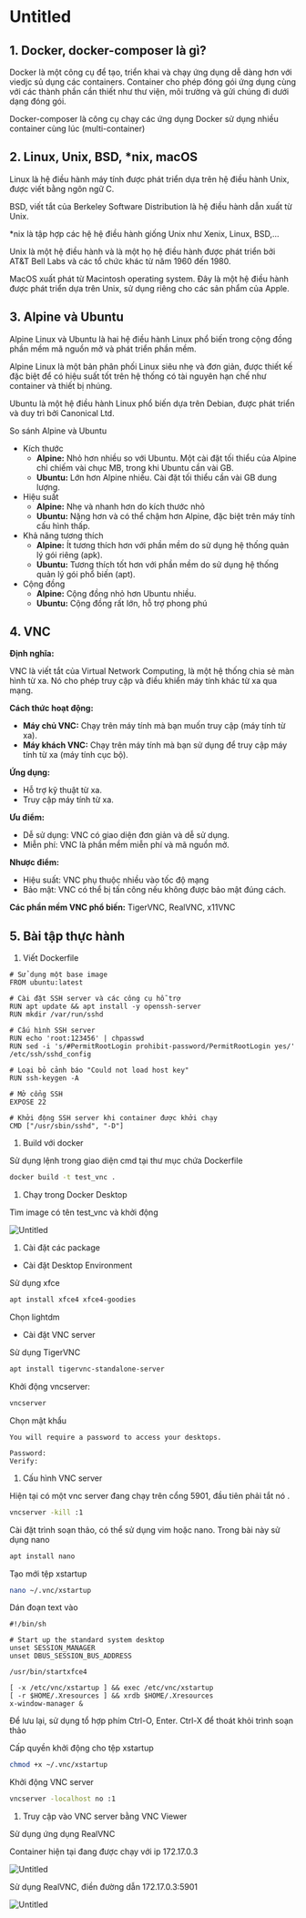 # Untitled

## 1.	Docker, docker-composer là gì?

Docker là một công cụ để tạo, triển khai và chạy ứng dụng dễ dàng hơn với viedjc sủ dụng các containers. Container cho phép đóng gói ứng dụng cùng với các thành phần cần thiết như thư viện, môi trường và gửi chúng đi dưới dạng đóng gói.

Docker-composer là công cụ chạy các ứng dụng Docker sử dụng nhiều container cùng lúc (multi-container)

## 2. Linux, Unix, BSD, *nix, macOS

Linux là hệ điều hành máy tính được phát triển dựa trên hệ điều hành Unix, được viết bằng ngôn ngữ C.

BSD, viết tắt của Berkeley Software Distribution là hệ điều hành dẫn xuất từ Unix.

*nix là tập hợp các hệ hệ điều hành giống Unix như Xenix, Linux, BSD,…

Unix là một hệ điều hành và là một họ hệ điều hành được phát triển bởi AT&T Bell Labs và các tổ chức khác từ năm 1960 đến 1980.

MacOS xuất phát từ Macintosh operating system. Đây là một hệ điều hành được phát triển dựa trên Unix, sử dụng riêng cho các sản phẩm của Apple.

## 3. Alpine và Ubuntu

Alpine Linux và Ubuntu là hai hệ điều hành Linux phổ biến trong cộng đồng phần mềm mã nguồn mở và phát triển phần mềm.

Alpine Linux là một bản phân phối Linux siêu nhẹ và đơn giản, được thiết kế đặc biệt để có hiệu suất tốt trên hệ thống có tài nguyên hạn chế như container và thiết bị nhúng.

Ubuntu là một hệ điều hành Linux phổ biến dựa trên Debian, được phát triển và duy trì bởi Canonical Ltd.

So sánh Alpine và Ubuntu

- Kích thước
    - **Alpine:** Nhỏ hơn nhiều so với Ubuntu. Một cài đặt tối thiểu của Alpine chỉ chiếm vài chục MB, trong khi Ubuntu cần vài GB.
    - **Ubuntu:** Lớn hơn Alpine nhiều. Cài đặt tối thiểu cần vài GB dung lượng.
- Hiệu suất
    - **Alpine:** Nhẹ và nhanh hơn do kích thước nhỏ
    - **Ubuntu:** Nặng hơn và có thể chậm hơn Alpine, đặc biệt trên máy tính cấu hình thấp.
- Khả năng tương thích
    - **Alpine:** Ít tương thích hơn với phần mềm do sử dụng hệ thống quản lý gói riêng (apk).
    - **Ubuntu:** Tương thích tốt hơn với phần mềm do sử dụng hệ thống quản lý gói phổ biến (apt).
- Cộng đồng
    - **Alpine:** Cộng đồng nhỏ hơn Ubuntu nhiều.
    - **Ubuntu:** Cộng đồng rất lớn, hỗ trợ phong phú

## 4. VNC

**Định nghĩa:**

VNC là viết tắt của Virtual Network Computing, là một hệ thống chia sẻ màn hình từ xa. Nó cho phép truy cập và điều khiển máy tính khác từ xa qua mạng.

**Cách thức hoạt động:**

- **Máy chủ VNC:** Chạy trên máy tính mà bạn muốn truy cập (máy tính từ xa).
- **Máy khách VNC:** Chạy trên máy tính mà bạn sử dụng để truy cập máy tính từ xa (máy tính cục bộ).

**Ứng dụng:**

- Hỗ trợ kỹ thuật từ xa.
- Truy cập máy tính từ xa.

**Ưu điểm:**

- Dễ sử dụng: VNC có giao diện đơn giản và dễ sử dụng.
- Miễn phí: VNC là phần mềm miễn phí và mã nguồn mở.

**Nhược điểm:**

- Hiệu suất: VNC phụ thuộc nhiều vào tốc độ mạng
- Bảo mật: VNC có thể bị tấn công nếu không được bảo mật đúng cách.

**Các phần mềm VNC phổ biến:** TigerVNC, RealVNC, x11VNC

## 5. Bài tập thực hành

1. Viết Dockerfile

```docker
# Sử dụng một base image
FROM ubuntu:latest

# Cài đặt SSH server và các công cụ hỗ trợ
RUN apt update && apt install -y openssh-server
RUN mkdir /var/run/sshd

# Cấu hình SSH server
RUN echo 'root:123456' | chpasswd
RUN sed -i 's/#PermitRootLogin prohibit-password/PermitRootLogin yes/' /etc/ssh/sshd_config

# Loại bỏ cảnh báo "Could not load host key"
RUN ssh-keygen -A

# Mở cổng SSH
EXPOSE 22

# Khởi động SSH server khi container được khởi chạy
CMD ["/usr/sbin/sshd", "-D"]
```

1. Build với docker

Sử dụng lệnh trong giao diện cmd tại thư mục chứa Dockerfile

```bash
docker build -t test_vnc .
```

1. Chạy trong Docker Desktop

Tìm image có tên test_vnc và khởi động 

![Untitled](Untitled%20be43c07c4ad54807a1cee2255068b07a/Untitled.png)

1. Cài đặt các package
- Cài đặt Desktop Environment

Sử dụng xfce

```bash
apt install xfce4 xfce4-goodies
```

Chọn lightdm

- Cài đặt VNC server

Sử dụng TigerVNC

```bash
apt install tigervnc-standalone-server
```

Khởi động vncserver:

```bash
vncserver
```

Chọn mật khẩu

```
You will require a password to access your desktops.

Password:
Verify:
```

1. Cấu hình VNC server

Hiện tại có một vnc server đang chạy trên cổng 5901, đầu tiên phải tắt nó .

```bash
vncserver -kill :1
```

Cài đặt trình soạn thảo, có thể sử dụng vim hoặc nano. Trong bài này sử dụng nano

```bash
apt install nano
```

Tạo mới tệp xstartup

```bash
nano ~/.vnc/xstartup
```

Dán đoạn text vào

```
#!/bin/sh

# Start up the standard system desktop
unset SESSION_MANAGER
unset DBUS_SESSION_BUS_ADDRESS

/usr/bin/startxfce4

[ -x /etc/vnc/xstartup ] && exec /etc/vnc/xstartup
[ -r $HOME/.Xresources ] && xrdb $HOME/.Xresources
x-window-manager &
```

Để lưu lại, sử dụng tổ hợp phím Ctrl-O, Enter. Ctrl-X để thoát khỏi trình soạn thảo

Cấp quyền khởi động cho tệp xstartup

```bash
chmod +x ~/.vnc/xstartup
```

Khởi động VNC server

```bash
vncserver -localhost no :1
```

1. Truy cập vào VNC server bằng VNC Viewer

Sử dụng ứng dụng RealVNC

Container hiện tại đang được chạy với ip 172.17.0.3

![Untitled](Untitled%20be43c07c4ad54807a1cee2255068b07a/Untitled%201.png)

Sử dụng RealVNC, điền đường dẫn 172.17.0.3:5901

![Untitled](Untitled%20be43c07c4ad54807a1cee2255068b07a/Untitled%202.png)